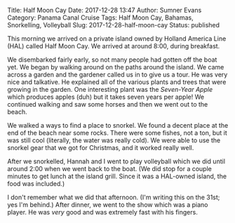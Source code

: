 Title: Half Moon Cay
Date: 2017-12-28 13:47
Author: Sumner Evans
Category: Panama Canal Cruise
Tags: Half Moon Cay, Bahamas, Snorkelling, Volleyball
Slug: 2017-12-28-half-moon-cay
Status: published

This morning we arrived on a private island owned by Holland America Line (HAL)
called Half Moon Cay. We arrived at around 8:00, during breakfast.

We disembarked fairly early, so not many people had gotten off the boat yet. We
began by walking around on the paths around the island. We came across a garden
and the gardener called us in to give us a tour. He was very nice and talkative.
He explained all of the various plants and trees that were growing in the
garden. One interesting plant was the *Seven-Year Apple* which produces apples
(duh) but it takes seven years per apple! We continued walking and saw some
horses and then we went out to the beach.

We walked a ways to find a place to snorkel. We found a decent place at the end
of the beach near some rocks. There were some fishes, not a ton, but it was
still cool (literally, the water was really cold). We were able to use the
snorkel gear that we got for Christmas, and it worked really well.

After we snorkelled, Hannah and I went to play volleyball which we did until
around 2:00 when we went back to the boat. (We did stop for a couple minutes to
get lunch at the island grill. Since it was a HAL-owned island, the food was
included.)

I don't remember what we did that afternoon. (I'm writing this on the 31st; yes
I'm behind.) After dinner, we went to the show which was a piano player. He was
*very* good and was extremely fast with his fingers.
